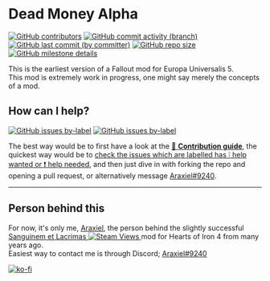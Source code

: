 # Dead Money Alpha
[![GitHub contributors](https://img.shields.io/github/contributors/araxiel/EU5-Dead-Money)](https://github.com/Araxiel/EU5-Dead-Money/graphs/contributors) [![GitHub commit activity (branch)](https://img.shields.io/github/commit-activity/t/araxiel/EU5-Dead-Money) ![GitHub last commit (by committer)](https://img.shields.io/github/last-commit/araxiel/EU5-Dead-Money)](https://github.com/Araxiel/EU5-Dead-Money/commits/main) [![GitHub repo size](https://img.shields.io/github/repo-size/araxiel/EU5-Dead-Money)](https://github.com/Araxiel/EU5-Dead-Money/pulse) [![GitHub milestone details](https://img.shields.io/github/milestones/progress/araxiel/EU5-Dead-Money/1)](https://github.com/Araxiel/EU5-Dead-Money/milestone/1)
 
This is the earliest version of a Fallout mod for Europa Universalis 5.<br>
This mod is extremely work in progress, one might say merely the concepts of a mod.

## How can I help?
[![GitHub issues by-label](https://img.shields.io/github/issues-raw/araxiel/EU5-Dead-Money/help%20wanted)](https://github.com/Araxiel/EU5-Dead-Money/issues?q=is%3Aissue+is%3Aopen+label%3A%22help+wanted%22) [![GitHub issues by-label](https://img.shields.io/github/issues-raw/araxiel/EU5-Dead-Money/help%20needed%20%E2%9D%97)](https://github.com/Araxiel/EU5-Dead-Money/issues?q=is%3Aissue+is%3Aopen+label%3A%22help+needed+%E2%9D%97%22)

The best way would be to first have a look at the [:page_facing_up: **Contribution guide**](https://github.com/Araxiel/EU5-Dead-Money/blob/main/.github/CONTRIBUTING.md), the quickest way would be to [check the issues which are labelled has :grey_exclamation: help wanted or :exclamation: help needed](https://github.com/Araxiel/EU5-Dead-Money/issues?q=is%3Aopen+label%3A%22help+needed+%E2%9D%97%22%2C%22help+wanted%22%2Cno%3Aassignee+), and then just dive in with forking the repo and opening a pull request, or alternatively message [Araxiel#9240](https://discord.com/users/198974323480985601).

---

## Person behind this
For now, it's only me, [Araxiel](https://www.github.com/Araxiel), the person behind the slightly successful [Sanguinem et Lacrimas ![Steam Views](https://img.shields.io/steam/views/891139945?logo=steam)
](https://github.com/Isenreik/IR-HoI4-Sanguinem-et-Lacrimas) mod for Hearts of Iron 4 from many years ago. <br>
Easiest way to contact me is through Discord; [Araxiel#9240](https://discord.com/users/198974323480985601)

[![ko-fi](https://i.imgur.com/oq8l7M4.png)](https://ko-fi.com/V7V5JAG7A)
